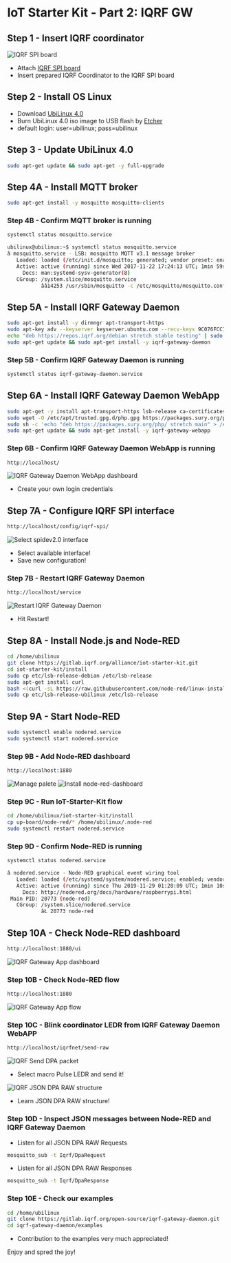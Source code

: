 # IoT Starter Kit - Part 2: IQRF GW

## Step 1 - Insert IQRF coordinator

![IQRF SPI board](../pics/iqrf-spi-board.png)

* Attach [IQRF SPI board](http://www.iqrf.org/weben/downloads.php?id=412)
* Insert prepared IQRF Coordinator to the IQRF SPI board

## Step 2 - Install OS Linux

* Download [UbiLinux 4.0](https://emutex.com/products/ubilinux)
* Burn UbiLinux 4.0 iso image to USB flash by [Etcher](https://etcher.io/)
* default login: user=ubilinux; pass=ubilinux

## Step 3 - Update UbiLinux 4.0

```bash
sudo apt-get update && sudo apt-get -y full-upgrade
```

## Step 4A - Install MQTT broker

```bash
sudo apt-get install -y mosquitto mosquitto-clients
```

### Step 4B - Confirm MQTT broker is running

```bash
systemctl status mosquitto.service
```
```bash
ubilinux@ubilinux:~$ systemctl status mosquitto.service
â mosquitto.service - LSB: mosquitto MQTT v3.1 message broker
   Loaded: loaded (/etc/init.d/mosquitto; generated; vendor preset: enabled)
   Active: active (running) since Wed 2017-11-22 17:24:13 UTC; 1min 59s ago
     Docs: man:systemd-sysv-generator(8)
   CGroup: /system.slice/mosquitto.service
           ââ14253 /usr/sbin/mosquitto -c /etc/mosquitto/mosquitto.conf
```

## Step 5A - Install IQRF Gateway Daemon

```bash
sudo apt-get install -y dirmngr apt-transport-https
sudo apt-key adv --keyserver keyserver.ubuntu.com --recv-keys 9C076FCC7AB8F2E43C2AB0E73241B9B7B4BD8F8E
echo "deb https://repos.iqrf.org/debian stretch stable testing" | sudo tee -a /etc/apt/sources.list.d/iqrf-gateway.list
sudo apt-get update && sudo apt-get install -y iqrf-gateway-daemon
```

### Step 5B - Confirm IQRF Gateway Daemon is running

```bash
systemctl status iqrf-gateway-daemon.service
```

## Step 6A - Install IQRF Gateway Daemon WebApp

```bash
sudo apt-get -y install apt-transport-https lsb-release ca-certificates
sudo wget -O /etc/apt/trusted.gpg.d/php.gpg https://packages.sury.org/php/apt.gpg
sudo sh -c 'echo "deb https://packages.sury.org/php/ stretch main" > /etc/apt/sources.list.d/php.list'
sudo apt-get update && sudo apt-get install -y iqrf-gateway-webapp
```

### Step 6B - Confirm IQRF Gateway Daemon WebApp is running

```bash
http://localhost/
```
![IQRF Gateway Daemon WebApp dashboard](../pics/iqrf-daemon-webapp.png "IQRF Gateway Daemon WebApp dashboard")

* Create your own login credentials

## Step 7A - Configure IQRF SPI interface

```bash
http://localhost/config/iqrf-spi/
```
![Select spidev2.0 interface](../pics/iqrf-daemon-webapp-config-iqrf.png "Select spidev2.0 interface")

* Select available interface!
* Save new configuration!

### Step 7B - Restart IQRF Gateway Daemon

```bash
http://localhost/service
```
![Restart IQRF Gateway Daemon](../pics/iqrf-daemon-webapp-service-restart.png "Restart IQRF Gateway Daemon")

* Hit Restart!

## Step 8A - Install Node.js and Node-RED

```bash
cd /home/ubilinux
git clone https://gitlab.iqrf.org/alliance/iot-starter-kit.git
cd iot-starter-kit/install
sudo cp etc/lsb-release-debian /etc/lsb-release
sudo apt-get install curl
bash <(curl -sL https://raw.githubusercontent.com/node-red/linux-installers/master/deb/update-nodejs-and-nodered)
sudo cp etc/lsb-release-ubilinux /etc/lsb-release
```

## Step 9A - Start Node-RED

```bash
sudo systemctl enable nodered.service
sudo systemctl start nodered.service
```

### Step 9B - Add Node-RED dashboard

```bash
http://localhost:1880
```
![Manage palete](../pics/node-red-add-dashboard-1.png "Manage palete")
![Install node-red-dashboard](../pics/node-red-add-dashboard-2.png "Install node-red-dashboard")

### Step 9C - Run IoT-Starter-Kit flow

```bash
cd /home/ubilinux/iot-starter-kit/install
cp up-board/node-red/* /home/ubilinux/.node-red
sudo systemctl restart nodered.service
```

### Step 9D - Confirm Node-RED is running

```bash
systemctl status nodered.service
```
```bash
â nodered.service - Node-RED graphical event wiring tool
   Loaded: loaded (/etc/systemd/system/nodered.service; enabled; vendor preset: enabled)
   Active: active (running) since Thu 2019-11-29 01:20:09 UTC; 1min 10s ago
     Docs: http://nodered.org/docs/hardware/raspberrypi.html
 Main PID: 20773 (node-red)
   CGroup: /system.slice/nodered.service
           âŁ 20773 node-red
```

## Step 10A - Check Node-RED dashboard

```bash
http://localhost:1880/ui
```
![IQRF Gateway App dashboard](../pics/node-red-ui.png "IQRF App Dashboard")

### Step 10B - Check Node-RED flow

```bash
http://localhost:1880
```
![IQRF Gateway App flow](../pics/node-red-flows.png "IQRF App Flow")

### Step 10C - Blink coordinator LEDR from IQRF Gateway Daemon WebAPP

```bash
http://localhost/iqrfnet/send-raw
```
![IQRF Send DPA packet](../pics/iqrf-daemon-webapp-pulse-ledr.png "IQRF Send DPA packet")

* Select macro Pulse LEDR and send it!

![IQRF JSON DPA RAW structure](../pics/iqrf-daemon-webapp-pulse-ledr-json-raw.png "IQRF JSON DPA RAW structure")

* Learn JSON DPA RAW structure!

### Step 10D - Inspect JSON messages between Node-RED and IQRF Gateway Daemon

* Listen for all JSON DPA RAW Requests

```bash
mosquitto_sub -t Iqrf/DpaRequest
```

* Listen for all JSON DPA RAW Responses

```bash
mosquitto_sub -t Iqrf/DpaResponse
```

### Step 10E - Check our examples

```bash
cd /home/ubilinux
git clone https://gitlab.iqrf.org/open-source/iqrf-gateway-daemon.git
cd iqrf-gateway-daemon/examples
```

* Contribution to the examples very much appreciated!

Enjoy and spred the joy!
